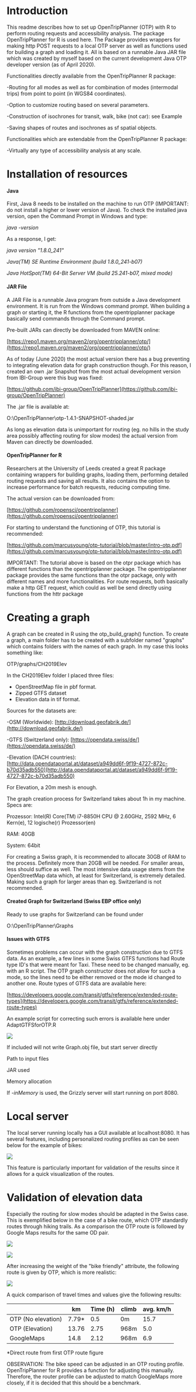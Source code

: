 
# Introduction

This readme describes how to set up OpenTripPlanner (OTP) with R to perform routing requests and accessibility analysis. The package OpenTripPlanner for R is used here. The Package provides wrappers for making http POST requests to a local OTP server as well as functions used for building a graph and loading it. All is based on a runnable Java JAR file which was created by myself based on the current development Java OTP developer version (as of April 2020).

Functionalities directly available from the OpenTripPlanner R package:

-Routing for all modes as well as for combination of modes (intermodal trips) from point to point (in WGS84 coordinates).

-Option to customize routing based on several parameters.

-Construction of isochrones for transit, walk, bike (not car): see Example

-Saving shapes of routes and isochrones as sf spatial objects.

Functionalities which are extendable from the OpenTripPlanner R package:

-Virtually any type of accessibility analysis at any scale.

# Installation of resources

#### Java

First, Java 8 needs to be installed on the machine to run OTP (IMPORTANT: do not install a higher or lower version of Java). To check the installed java version, open the Command Prompt in Windows and type:

_java -version_

As a response, I get:

_java version &quot;1.8.0\_241&quot;_

_Java(TM) SE Runtime Environment (build 1.8.0\_241-b07)_

_Java HotSpot(TM) 64-Bit Server VM (build 25.241-b07, mixed mode)_

#### JAR File

A JAR File is a runnable Java program from outside a Java development environment. It is run from the Windows command prompt. When building a graph or starting it, the R functions from the opentripplanner package basically send commands through the Command prompt.

Pre-built JARs can directly be downloaded from MAVEN online:

[https://repo1.maven.org/maven2/org/opentripplanner/otp/](https://repo1.maven.org/maven2/org/opentripplanner/otp/)

As of today (June 2020) the most actual version there has a bug preventing to integrating elevation data for graph construction though. For this reason, I created an own .jar Snapshot from the most actual development version from IBI-Group were this bug was fixed:

[https://github.com/ibi-group/OpenTripPlanner](https://github.com/ibi-group/OpenTripPlanner)

The .jar file is available at:

O:\OpenTripPlanner\otp-1.4.1-SNAPSHOT-shaded.jar

As long as elevation data is unimportant for routing (eg. no hills in the study area possibly affecting routing for slow modes) the actual version from Maven can directly be downloaded.


#### OpenTripPlanner for R

Researchers at the University of Leeds created a great R package containing wrappers for building graphs, loading them, performing detailed routing requests and saving all results. It also contains the option to increase performance for batch requests, reducing computing time.

The actual version can be downloaded from:

[https://github.com/ropensci/opentripplanner](https://github.com/ropensci/opentripplanner)

For starting to understand the functioning of OTP, this tutorial is recommended:

[https://github.com/marcusyoung/otp-tutorial/blob/master/intro-otp.pdf](https://github.com/marcusyoung/otp-tutorial/blob/master/intro-otp.pdf)

IMPORTANT: The tutorial above is based on the otpr package which has different functions than the opentripplanner package. The opentripplanner package provides the same functions than the otpr package, only with different names and more functionalities. For route requests, both basically make a http GET request, which could as well be send directly using functions from the httr package


# Creating a graph

A graph can be created in R using the otp\_build\_graph() function. To create a graph, a main folder has to be created with a subfolder named &quot;graphs&quot; which contains folders with the names of each graph. In my case this looks something like:

OTP/graphs/CH2019Elev

In the CH2019Elev folder I placed three files:

- OpenStreetMap file in pbf format.
- Zipped GTFS dataset
- Elevation data in tif format.

Sources for the datasets are:

-OSM (Worldwide): [http://download.geofabrik.de/](http://download.geofabrik.de/)

-GTFS (Switzerland only): [https://opendata.swiss/de/](https://opendata.swiss/de/)

-Elevation (DACH countries): [http://data.opendataportal.at/dataset/a949dd6f-9f19-4727-872c-b70d35adb550](http://data.opendataportal.at/dataset/a949dd6f-9f19-4727-872c-b70d35adb550)

For Elevation, a 20m mesh is enough.

The graph creation process for Switzerland takes about 1h in my machine. Specs are:

Prozessor: Intel(R) Core(TM) i7-8850H CPU @ 2.60GHz, 2592 MHz, 6 Kern(e), 12 logische(r) Prozessor(en)

RAM: 40GB

System: 64bit

For creating a Swiss graph, it is recommended to allocate 30GB of RAM to the process. Definitely more than 20GB will be needed. For smaller areas, less should suffice as well. The most intensive data usage stems from the OpenStreetMap data which, at least for Switzerland, is extremely detailed. Making such a graph for larger areas than eg. Switzerland is not recommended.

#### Created Graph for Switzerland (Swiss EBP office only)
Ready to use graphs for Switzerland can be found under 

O:\OpenTripPlanner\Graphs


#### Issues with GTFS

Sometimes problems can occur with the graph construction due to GTFS data. As an example, a few lines in some Swiss GTFS functions had Route type ID&#39;s that were meant for Taxi. These need to be changed manually, eg. with an R script. The OTP graph constructor does not allow for such a mode, so the lines need to be either removed or the mode id changed to another one. Route types of GTFS data are available here:

[https://developers.google.com/transit/gtfs/reference/extended-route-types](https://developers.google.com/transit/gtfs/reference/extended-route-types)

An example script for correcting such errors is available here under AdaptGTFSforOTP.R


![](Images/1.JPG)

If included will not write Graph.obj file, but start server directly

Path to input files

JAR used

Memory allocation

If _-inMemory_ is used, the Grizzly server will start running on port 8080.


# Local server

The local server running locally has a GUI available at localhost:8080. It has several features, including personalized routing profiles as can be seen below for the example of bikes:

![](Images/2.jpg)

This feature is particularly important for validation of the results since it allows for a quick visualization of the routes.


# Validation of elevation data

Especially the routing for slow modes should be adapted in the Swiss case. This is exemplified below in the case of a bike route, which OTP standardly routes through hiking trails. As a comparison the OTP route is followed by Google Maps results for the same OD pair.

![](Images/3.jpg)

![](Images/4.jpg)

After increasing the weight of the &quot;bike friendly&quot; attribute, the following route is given by OTP, which is more realistic:

![](Images/5.jpg)

A quick comparison of travel times and values give the following results:

|   | km | Time (h) | climb | avg. km/h |
| --- | --- | --- | --- | --- |
| OTP (No elevation) | 7.79\* | 0.5 | 0m | 15.7 |
| OTP (Elevation) | 13.76 | 2.75 | 968m | 5.0 |
| GoogleMaps | 14.8 | 2.12 | 968m | 6.9 |

\*Direct route from first OTP route figure

OBSERVATION: The bike speed can be adjusted in an OTP routing profile. OpenTripPlanner for R provides a function for adjusting this manually. Therefore, the router profile can be adjusted to match GoogleMaps more closely, if it is decided that this should be a benchmark.



